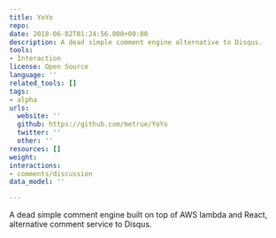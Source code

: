 ```yaml
---
title: YoYo
repo: 
date: 2018-06-02T01:24:56.000+00:00
description: A dead simple comment engine alternative to Disqus.
tools:
- Interaction
license: Open Source
language: ''
related_tools: []
tags:
- alpha
urls:
  website: ''
  github: https://github.com/metrue/YoYo
  twitter: ''
  other: ''
resources: []
weight: 
interactions:
- comments/discussion
data_model: ''

---
```

A dead simple comment engine built on top of AWS lambda and React, alternative comment service to Disqus.